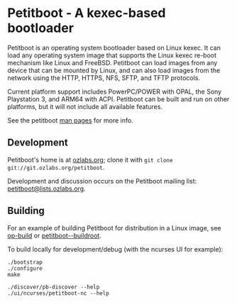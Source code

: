 # Petitboot - A kexec-based bootloader

Petitboot is an operating system bootloader based on Linux kexec.  It can load any operating system image that supports the Linux kexec re-boot mechanism like Linux and FreeBSD.
Petitboot can load images from any device that can be mounted by Linux, and can also load images from the network using the HTTP, HTTPS, NFS, SFTP, and TFTP protocols.

Current platform support includes PowerPC/POWER with OPAL, the Sony Playstation 3, and ARM64 with ACPI.  Petitboot can be built and run on other platforms, but it will not include all available features.

See the petitboot [man pages](man) for more info.

## Development

Petitboot's home is at [ozlabs.org](http://git.ozlabs.org/?p=petitboot); clone it with `git clone git://git.ozlabs.org/petitboot`.

Development and discussion occurs on the Petitboot mailing list: [petitboot@lists.ozlabs.org](https://lists.ozlabs.org/listinfo/petitboot).

## Building

For an example of building Petitboot for distribution in a Linux image, see [op-build](https://github.com/open-power/op-build/tree/master/openpower/package/petitboot) or [petitboot--buildroot](https://github.com/glevand/petitboot--buildroot).

To build locally for development/debug (with the ncurses UI for example):
```
./bootstrap
./configure
make

./discover/pb-discover --help
./ui/ncurses/petitboot-nc --help
```
